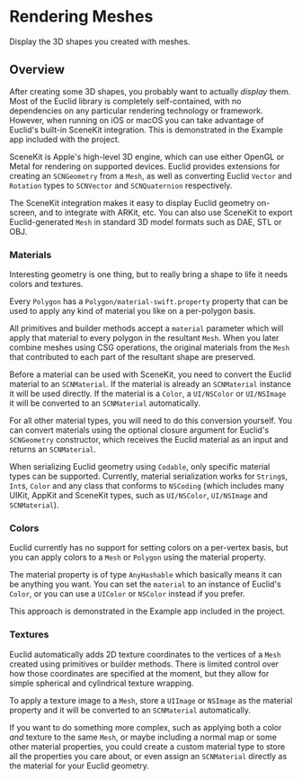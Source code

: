 # Rendering Meshes

Display the 3D shapes you created with meshes.

## Overview

After creating some 3D shapes, you probably want to actually *display* them.
Most of the Euclid library is completely self-contained, with no dependencies on any particular rendering technology or framework. 
However, when running on iOS or macOS you can take advantage of Euclid's built-in SceneKit integration. 
This is demonstrated in the Example app included with the project.

SceneKit is Apple's high-level 3D engine, which can use either OpenGL or Metal for rendering on supported devices. 
Euclid provides extensions for creating an `SCNGeometry` from a ``Mesh``, as well as converting Euclid ``Vector`` and ``Rotation`` types to `SCNVector` and `SCNQuaternion` respectively.

The SceneKit integration makes it easy to display Euclid geometry on-screen, and to integrate with ARKit, etc. 
You can also use SceneKit to export Euclid-generated ``Mesh`` in standard 3D model formats such as DAE, STL or OBJ.

### Materials

Interesting geometry is one thing, but to really bring a shape to life it needs colors and textures.

Every ``Polygon`` has a ``Polygon/material-swift.property`` property that can be used to apply any kind of material you like on a per-polygon basis.

All primitives and builder methods accept a `material` parameter which will apply that material to every polygon in the resultant ``Mesh``.
When you later combine meshes using CSG operations, the original materials from the `Mesh` that contributed to each part of the resultant shape are preserved.

Before a material can be used with SceneKit, you need to convert the Euclid material to an `SCNMaterial`. 
If the material is already an `SCNMaterial` instance it will be used directly. 
If the material is a ``Color``, a `UI/NSColor` or `UI/NSImage` it will be converted to an `SCNMaterial` automatically.

For all other material types, you will need to do this conversion yourself. 
You can convert materials using the optional closure argument for Euclid's `SCNGeometry` constructor, which receives the Euclid material as an input and returns an `SCNMaterial`.

When serializing Euclid geometry using `Codable`, only specific material types can be supported. 
Currently, material serialization works for `String`s, `Int`s, `Color` and any class that conforms to `NSCoding` (which includes many UIKit, AppKit and SceneKit types, such as `UI/NSColor`, `UI/NSImage` and `SCNMaterial`).

### Colors

Euclid currently has no support for setting colors on a per-vertex basis, but you can apply colors to a ``Mesh`` or ``Polygon`` using the material property.

The material property is of type `AnyHashable` which basically means it can be anything you want. 
You can set the `material` to an instance of Euclid's ``Color``, or you can use a `UIColor` or `NSColor` instead if you prefer.

This approach is demonstrated in the Example app included in the project.

### Textures

Euclid automatically adds 2D texture coordinates to the vertices of a ``Mesh`` created using primitives or builder methods. 
There is limited control over how those coordinates are specified at the moment, but they allow for simple spherical and cylindrical texture wrapping.

To apply a texture image to a ``Mesh``, store a `UIImage` or `NSImage` as the material property and it will be converted to an `SCNMaterial` automatically.

If you want to do something more complex, such as applying both a color *and* texture to the same ``Mesh``, or maybe including a normal map or some other material properties, you could create a custom material type to store all the properties you care about, or even assign an `SCNMaterial` directly as the material for your Euclid geometry.

